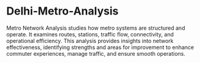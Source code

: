 # Delhi-Metro-Analysis
Metro Network Analysis studies how metro systems are structured and operate. It examines routes, stations, traffic flow, connectivity, and operational efficiency. This analysis provides insights into network effectiveness, identifying strengths and areas for improvement to enhance commuter experiences, manage traffic, and ensure smooth operations.
